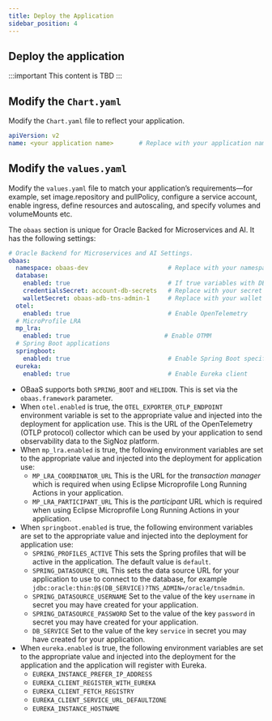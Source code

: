 ```yaml
---
title: Deploy the Application
sidebar_position: 4
---
```

## Deploy the application

:::important
This content is TBD
:::

## Modify the `Chart.yaml`

Modify the `Chart.yaml` file to reflect your application.

```yaml
apiVersion: v2
name: <your application name>       # Replace with your application name
```

## Modify the `values.yaml`

Modify the `values.yaml` file to match your application’s requirements—for example, set image.repository and pullPolicy, configure a service account, enable ingress, define resources and autoscaling, and specify volumes and volumeMounts etc.

The `obaas` section is unique for Oracle Backed for Microservices and AI. It has the following settings:

```yaml
# Oracle Backend for Microservices and AI Settings.
obaas:
  namespace: obaas-dev                      # Replace with your namespace 
  database:
    enabled: true                           # If true variables with DB secret content will be created
    credentialsSecret: account-db-secrets   # Replace with your secret name
    walletSecret: obaas-adb-tns-admin-1     # Replace with your wallet secret name
  otel:
    enabled: true                           # Enable OpenTelemetry
  # MicroProfile LRA
  mp_lra:
    enabled: true                          # Enable OTMM
  # Spring Boot applications
  springboot:
    enabled: true                           # Enable Spring Boot specific variables
  eureka:
    enabled: true                           # Enable Eureka client
```

- OBaaS supports both `SPRING_BOOT` and `HELIDON`. This is set via the `obaas.framework` parameter.
- When `otel.enabled` is true, the `OTEL_EXPORTER_OTLP_ENDPOINT` environment variable is set to the appropriate value and injected into the deployment for application use. This is the URL of the OpenTelemetry (OTLP protocol) collector which can be used by your application to send observability data to the SigNoz platform.
- When `mp_lra.enabled` is true, the following environment variables are set to the appropriate value and injected into the deployment for application use:
  - `MP_LRA_COORDINATOR_URL` This is the URL for the *transaction manager* which is required when using Eclipse Microprofile Long Running Actions in your application.
  - `MP_LRA_PARTICIPANT_URL` This is the *participant* URL which is required when using Eclipse Microprofile Long Running Actions in your application.
- When `springboot.enabled` is true, the following environment variables are set to the appropriate value and injected into the deployment for application use:
  - `SPRING_PROFILES_ACTIVE` This sets the Spring profiles that will be active in the application. The default value is `default`.
  - `SPRING_DATASOURCE_URL` This sets the data source URL for your application to use to connect to the database, for example `jdbc:oracle:thin:@$(DB_SERVICE)?TNS_ADMIN=/oracle/tnsadmin`.
  - `SPRING_DATASOURCE_USERNAME` Set to the value of the key `username` in secret you may have created for your application.
  - `SPRING_DATASOURCE_PASSWORD` Set to the value of the key `password` in secret you may have created for your application.
  - `DB_SERVICE` Set to the value of the key `service` in secret you may have created for your application.
- When `eureka.enabled` is true, the following environment variables are set to the appropriate value and injected into the deployment for the application and the application will register with Eureka.
  - `EUREKA_INSTANCE_PREFER_IP_ADDRESS`
  - `EUREKA_CLIENT_REGISTER_WITH_EUREKA`
  - `EUREKA_CLIENT_FETCH_REGISTRY`
  - `EUREKA_CLIENT_SERVICE_URL_DEFAULTZONE`
  - `EUREKA_INSTANCE_HOSTNAME`
